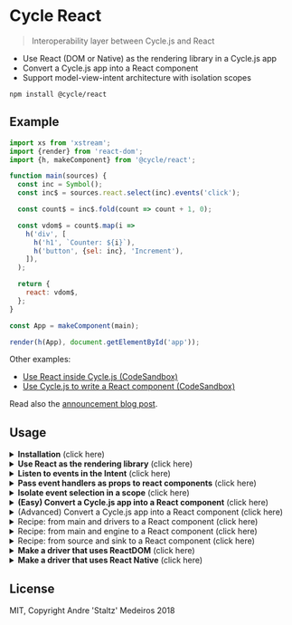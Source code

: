 # Cycle React

> Interoperability layer between Cycle.js and React

- Use React (DOM or Native) as the rendering library in a Cycle.js app
- Convert a Cycle.js app into a React component
- Support model-view-intent architecture with isolation scopes

```
npm install @cycle/react
```

## Example

```js
import xs from 'xstream';
import {render} from 'react-dom';
import {h, makeComponent} from '@cycle/react';

function main(sources) {
  const inc = Symbol();
  const inc$ = sources.react.select(inc).events('click');

  const count$ = inc$.fold(count => count + 1, 0);

  const vdom$ = count$.map(i =>
    h('div', [
      h('h1', `Counter: ${i}`),
      h('button', {sel: inc}, 'Increment'),
    ]),
  );

  return {
    react: vdom$,
  };
}

const App = makeComponent(main);

render(h(App), document.getElementById('app'));
```

Other examples:

- [Use React inside Cycle.js (CodeSandbox)](https://codesandbox.io/s/4zqply47nw)
- [Use Cycle.js to write a React component (CodeSandbox)](https://codesandbox.io/s/6xzrv29963)

Read also the [announcement blog post](https://staltz.com/use-react-in-cyclejs-and-vice-versa.html).

## Usage

<details>
  <summary><strong>Installation</strong> (click here)</summary>
  <p>

Install the package:

```bash
npm install @cycle/react
```

Note that this package **only supports React 16.4.0** and above. Also, as usual with Cycle.js apps, you might need `xstream` (or another stream library).

</p>
</details>

<details>
  <summary><strong>Use React as the rendering library</strong> (click here)</summary>
  <p>

Use the hyperscript `h` function (from this library) to create streams of ReactElements:

```js
import xs from 'xstream'
import {h} from '@cycle/react'

function main(sources) {
  const vdom$ = xs.periodic(1000).map(i =>
    h('div', [
      h('h1', `Hello ${i + 1} times`)
    ])
  );

  return {
    react: vdom$,
  }
}
```

Alternatively, you can also use JSX or `createElement`:

```jsx
import xs from 'xstream'

function main(sources) {
  const vdom$ = xs.periodic(1000).map(i =>
    <div>
      <h1>Hello ${i + 1} times</h1>
    </div>
  );

  return {
    react: vdom$,
  }
}
```

However, to attach event listeners in model-view-intent style, you must use `h` which supports the special prop `sel`. See the next section.

  </p>
</details>

<details>
  <summary><strong>Listen to events in the Intent</strong> (click here)</summary>
  <p>

Use hyperscript `h` and pass a **`sel`** as a prop. `sel` means "selector" and it's special like `ref` and `key` are: it does not affect the rendered DOM elements. Then, use that selector in `sources.react.select(_).events(_)`:

```js
import xs from 'xstream'
import {h} from '@cycle/react'

function main(sources) {
  const increment$ = sources.react.select('inc').events('click')

  const count$ = increment$.fold(count => count + 1, 0)

  const vdom$ = count$.map(x =>
    h('div', [
      h('h1', `Counter: ${x}`),
      h('button', {sel: 'inc'}),
    ])
  )

  return {
    react: vdom$,
  }
}
```

The `sel` can be a string or a symbol. We recommend using symbols to avoid string typos and have safer guarantees when using multiple selectors in your Cycle.js app.

  </p>
</details>

<details>
  <summary><strong>Pass event handlers as props to react components</strong> (click here)</summary>
  <p>

Use hyperscript `h` and pass a **`sel`** as a prop. Use that selector in `sources.react.select(sel).events(whatever)` to have cyclejs/react pass an `onWhatever` function to the react component:

```js
import React from "react";
import ReactDOM from "react-dom";
import "./index.css";

import { makeComponent, h } from "@cycle/react";

// react coponent
function Welcome(props) {
  return (
    <div>
      <h1>Hello, {props.name}</h1>
      <button onClick={() => props.onPressWelcomeButton({ random: Math.random().toFixed(2) }) } >
        press me
      </button>
    </div>
  );
}

// cyclejs component
function main(sources) {
  const click$ = sources.react
    .select("welcomeSel")
    .events("pressWelcomeButton")
    .debug('btn')
    .startWith(null);

  const vdom$ = click$.map(click =>
    h("div", [
      h(Welcome, { sel: "welcomeSel", name: "madame" }),
      h("h3", [`button click event stream: ${click}`])
    ])
  );

  return {
    react: vdom$
  };
}

const Component = makeComponent(main);
ReactDOM.render(<Component />, document.getElementById("root"));
```
  </p>
</details>

<details>
  <summary><strong>Isolate event selection in a scope</strong> (click here)</summary>
  <p>

This library supports isolation with `@cycle/isolate`, so that you can prevent components from `select`ing into each other even if they use the same string `sel`. Selectors just need to be unique within an isolation scope.

```js
import xs from 'xstream'
import isolate from '@cycle/isolate'
import {h} from '@cycle/react'

function child(sources) {
  const elem$ = xs.of(
    h('h1', {sel: 'foo'}, 'click$ will NOT select this')
  )
  return { react: vdom$ }
}

function parent(sources) {
  const childSinks = isolate(child, 'childScope')(sources)

  const click$ = sources.react.select('foo').events('click')

  const elem$ = childSinks.react.map(childElem =>
    h('div', [
      childElem,
      h('h1', {sel: 'foo'}, `click$ will select this`),
    ])
  )

  return { react: elem$ }
}
```

  </p>
</details>

<details>
  <summary><strong>(Easy) Convert a Cycle.js app into a React component</strong> (click here)</summary>
  <p>

Use `makeComponent` which takes the Cycle.js `main` function and a `drivers` object and returns a React component.

```js
const CycleApp = makeComponent(main, {
  HTTP: makeHTTPDriver(),
  history: makeHistoryDriver(),
});
```

Then you can use `CycleApp` in a larger React app, e.g. in JSX `<CycleApp/>`. Any props that you pass to this component will be available as `sources.react.props()` which returns a stream of props.

If you are not using any other drivers, then you do not need to pass the second argument:

```js
const CycleApp = makeComponent(main);
```

  </p>
</details>

<details>
  <summary>(Advanced) Convert a Cycle.js app into a React component (click here)</summary>
  <p>

Besides `makeComponent`, this library also provides the `makeCycleReactComponent(run)` API which is more powerful and can support more use cases.

It takes one argument, a `run` function which should set up and execute your application, and return three things: source, sink, (optionally:) events object, and dispose function.

- `run: () => {source, sink, events, dispose}`

As an example usage:

```js
const CycleApp = makeCycleReactComponent(() => {
  const reactDriver = (sink) => new ReactSource();
  const program = setup(main, {...drivers, react: reactDriver});
  const source = program.sources.react;
  const sink = program.sinks.react;
  const events = {...program.sinks};
  delete events.react;
  for (let name in events) if (name in drivers) delete events[name];
  const dispose = program.run();
  return {source, sink, events, dispose};
});
```

**source** is an instance of ReactSource from this library, provided to the `main` so that events can be selected in the intent.

**sink** is the stream of ReactElements your `main` creates, which should be rendered in the component we're creating.

**events** is a *subset* of the sinks, and contains streams that describe events that can be listened by the parent component of the `CycleApp` component. For instance, the stream `events.save` will emit events that the parent component can listen by passing the prop `onSave` to `CycleApp` component. This `events` object is optional, you do not need to create it if this component does not bubble events up to the parent.

**dispose** is a function `() => void` that runs any other disposal logic you want to happen on componentWillUnmount. This is optional.

Use this API to customize how instances of the returned component will use shared resources like non-rendering drivers. See recipes below.

  </p>
</details>

<details>
  <summary>Recipe: from main and drivers to a React component (click here)</summary>
  <p>

Use the shortcut API `makeComponent` which is implemented in terms of the more the powerful `makeCycleReactComponent` API:

```js
import {setup} from '@cycle/run';

function makeComponent(main, drivers, channel = 'react') {
  return makeCycleReactComponent(() => {
    const program = setup(main, {...drivers, [channel]: () => new ReactSource()});
    const source = program.sources[channel];
    const sink = program.sinks[channel];
    const events = {...program.sinks};
    delete events[channel];
    for (let name in events) if (name in drivers) delete events[name];
    const dispose = program.run();
    return {source, sink, dispose};
  });
}
```

  </p>
</details>

<details>
  <summary>Recipe: from main and engine to a React component (click here)</summary>
  <p>

Assuming you have an `engine` created with `setupReusable` (from `@cycle/run`), use the `makeCycleReactComponent` API like below:

```js
function makeComponentReusing(main, engine, channel = 'react') {
  return makeCycleReactComponent(() => {
    const source = new ReactSource();
    const sources = {...engine.sources, [channel]: source};
    const sinks = main(sources);
    const sink = sinks[channel];
    const events = {...sinks};
    delete events[channel];
    const dispose = engine.run(sinks);
    return {source, sink, dispose};
  });
}
```

  </p>
</details>

<details>
  <summary>Recipe: from source and sink to a React component (click here)</summary>
  <p>

Use the `makeCycleReactComponent` API like below:

```js
function fromSourceSink(source, sink) {
  return makeCycleReactComponent(() => ({source, sink}));
}
```

  </p>
</details>

<details>
  <summary><strong>Make a driver that uses ReactDOM</strong> (click here)</summary>
  <p>

See [`@cycle/react-dom`](https://github.com/cyclejs/react-dom).

  </p>
</details>

<details>
  <summary><strong>Make a driver that uses React Native</strong> (click here)</summary>
  <p>

See [`@cycle/react-native`](https://github.com/cyclejs/react-native).

  </p>
</details>

## License

MIT, Copyright Andre 'Staltz' Medeiros 2018
